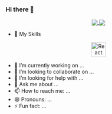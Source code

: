 ### Hi there 👋



<p align="center">
  <a href="https://github.com/tchering">
    <img align="center" src="https://github-readme-stats.vercel.app/api?username=tchering&show_icons=true" />
  </a>
  <a href="https://github.com/tchering">
    <img align="center" src="https://github-readme-stats.vercel.app/api/top-langs/?username=tchering&layout=compact" />
  </a>
</p>

- 🌱 My Skills
<p align="center">
  <img src="https://cdn.jsdelivr.net/gh/devicons/devicon/icons/react/react-original.svg" alt="React" width="40" height="40" />
</p>

- 🔭 I’m currently working on ...
- 👯 I’m looking to collaborate on ...
- 🤔 I’m looking for help with ...
- 💬 Ask me about ...
- 📫 How to reach me: ...
- 😄 Pronouns: ...
- ⚡ Fun fact: ...
